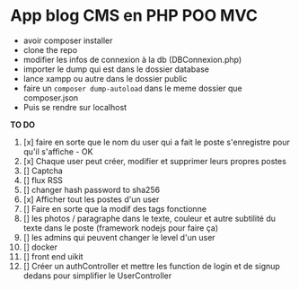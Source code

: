 # App blog CMS en PHP POO MVC

- avoir composer installer
- clone the repo
- modifier les infos de connexion à la db (DBConnexion.php)
- importer le dump qui est dans le dossier database
- lance xampp ou autre dans le dossier public
- faire un `composer dump-autoload` dans le meme dossier que composer.json
- Puis se rendre sur localhost



**TO DO**
1. [x] faire en sorte que le nom du user qui a fait le poste s'enregistre pour qu'il s'affiche - OK
2. [x] Chaque user peut créer, modifier et supprimer leurs propres postes
3. [] Captcha
4. [] flux RSS
3. [] changer hash password to sha256
4. [x] Afficher tout les postes d'un user
5. [] Faire en sorte que la modif des tags fonctionne
6. [] les photos / paragraphe dans le texte, couleur et autre subtilité du texte dans le poste (framework nodejs pour faire ça)
7. [] les admins qui peuvent changer le level d'un user
8. [] docker
9. [] front end uikit
10. [] Créer un authController et mettre les function de login et de signup dedans pour simplifier le UserController

